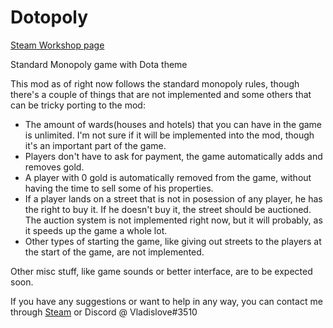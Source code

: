 # Dotopoly
[Steam Workshop page](http://steamcommunity.com/sharedfiles/filedetails/?id=622994776)

Standard Monopoly game with Dota theme

This mod as of right now follows the standard monopoly rules, though there's a couple of things 
that are not implemented and some others that can be tricky porting to the mod:
- The amount of wards(houses and hotels) that you can have in the game is unlimited.
	I'm not sure if it will be implemented into the mod, though it's an important part
	of the game.
- Players don't have to ask for payment, the game automatically adds and removes gold.
- A player with 0 gold is automatically removed from the game, without having the time
	to sell some of his properties.
- If a player lands on a street that is not in posession of any player, he has the right to
	buy it. If he doesn't buy it, the street should be auctioned. The auction system is not
	implemented right now, but it will probably, as it speeds up the game a whole lot.
- Other types of starting the game, like giving out streets to the players at the start
	of the game, are not implemented.

Other misc stuff, like game sounds or better interface, are to be expected soon.

If you have any suggestions or want to help in any way, you can contact me through [Steam](http://steamcommunity.com/id/Vladislolve)
or Discord @ Vladislove#3510
